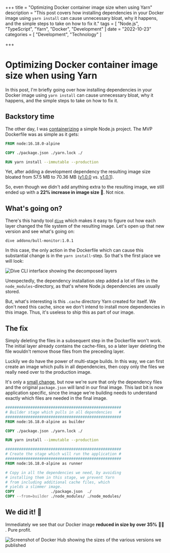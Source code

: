 +++
title = "Optimizing Docker container image size when using Yarn"
description = "This post covers how installing dependencies in your Docker image using `yarn install` can cause unnecessary bloat, why it happens, and the simple steps to take on how to fix it."
tags = [
    "Node.js",
    "TypeScript",
    "Yarn",
    "Docker",
    "Development"
]
date = "2022-10-23"
categories = [
    "Development",
    "Technology"
]

+++

# Optimizing Docker container image size when using Yarn

In this post, I'm briefly going over how installing dependencies in your Docker image using `yarn install` can cause unnecessary bloat, why it happens, and the simple steps to take on how to fix it.

## Backstory time

The other day, I was [containerizing](https://github.com/Addono/docker-bull-monitor/) a simple Node.js project. The MVP Dockerfile was as simple as it gets:

```Dockerfile
FROM node:16.18.0-alpine

COPY ./package.json ./yarn.lock ./

RUN yarn install --immutable --production
```

Yet, after adding a development dependency the resulting image size bloated from 57.5 MB to 70.36 MB ([v1.0.0](https://hub.docker.com/layers/addono/bull-monitor/1.0.0/images/sha256-6a386c7c02c3836ca04c791eed1fb91e2d7edd4c4e73209f75968c3653020109?context=explore) vs. [v1.0.1](https://hub.docker.com/layers/addono/bull-monitor/1.0.1/images/sha256-2c34083754dde90bbfac427b4348b2427875b54c3047830693fe86849e547393?context=explore)).

So, even though we didn't add anything extra to the resulting image, we still ended up with a **22% increase in image size** 🤔. Not nice.

## What's going on?

There's this handy tool [`dive`](https://github.com/wagoodman/dive) which makes it easy to figure out how each layer changed the file system of the resulting image. Let's open up that new version and see what's going on:

```command
dive addono/bull-monitor:1.0.1
```

In this case, the only action in the Dockerfile which can cause this substantial change is in the `yarn install`-step. So that's the first place we will look:

![Dive CLI interface showing the decomposed layers](/img/blog/20221023-dive-image-analysis.jpg)

Unexpectedly, the dependency installation step added a lot of files in the `node_modules`-directory, as that's where Node.js dependencies are usually stored.

But, what's interesting is this `.cache` directory Yarn created for itself. We don't need this cache, since we don't intend to install more dependencies in this image. Thus, it's useless to ship this as part of our image.

## The fix

Simply deleting the files in a subsequent step in the Dockerfile won't work. The initial layer already contains the cache-files, so a later layer deleting the file wouldn't remove those files from the preceding layer.

Luckily we do have the power of multi-stage builds. In this way, we can first create an image which pulls in all dependencies, then copy only the files we really need over to the production image.

It's only a [small change](https://github.com/Addono/docker-bull-monitor/commit/1de899b5216d00d7efcf4822ddd5f2593384b324), but now we're sure that only the dependency files and the original `package.json` will land in our final image. This last bit is now application specific, since the image we're building needs to understand exactly which files are needed in the final image.

```Dockerfile
###################################################
# Builder stage which pulls in all dependencies   #
###################################################
FROM node:16.18.0-alpine as builder

COPY ./package.json ./yarn.lock ./

RUN yarn install --immutable --production

###################################################
# Create the stage which will run the application #
###################################################
FROM node:16.18.0-alpine as runner

# Copy in all the dependencies we need, by avoiding
# installing them in this stage, we prevent Yarn
# from including additional cache files, which
# yields a slimmer image.
COPY                ./package.json  ./
COPY --from=builder ./node_modules/ ./node_modules/
```

## We did it! 🎉

Immediately we see that our Docker image **reduced in size by over 35%** 😮‍💨 . Pure profit.

![Screenshot of Docker Hub showing the sizes of the various versions we published](/img/blog/20221023-docker-hub.jpg)